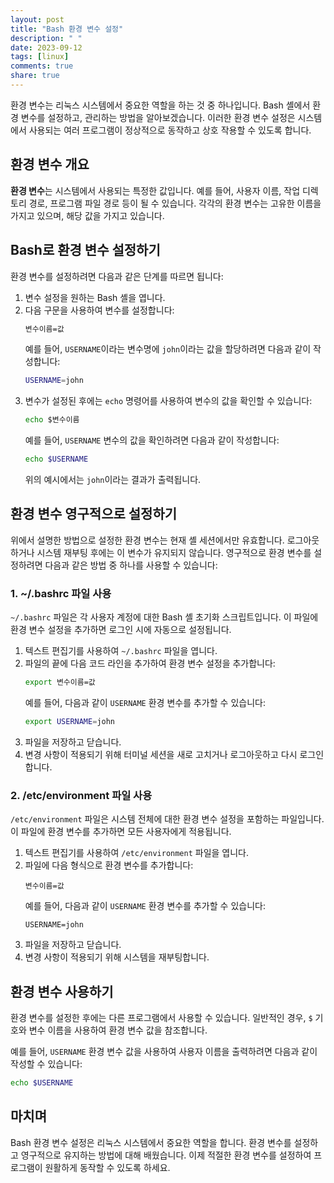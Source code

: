 ```yaml
---
layout: post
title: "Bash 환경 변수 설정"
description: " "
date: 2023-09-12
tags: [linux]
comments: true
share: true
---
```


환경 변수는 리눅스 시스템에서 중요한 역할을 하는 것 중 하나입니다. Bash 셸에서 환경 변수를 설정하고, 관리하는 방법을 알아보겠습니다. 이러한 환경 변수 설정은 시스템에서 사용되는 여러 프로그램이 정상적으로 동작하고 상호 작용할 수 있도록 합니다.

## 환경 변수 개요

**환경 변수**는 시스템에서 사용되는 특정한 값입니다. 예를 들어, 사용자 이름, 작업 디렉토리 경로, 프로그램 파일 경로 등이 될 수 있습니다. 각각의 환경 변수는 고유한 이름을 가지고 있으며, 해당 값을 가지고 있습니다.

## Bash로 환경 변수 설정하기

환경 변수를 설정하려면 다음과 같은 단계를 따르면 됩니다:

1. 변수 설정을 원하는 Bash 셸을 엽니다.
2. 다음 구문을 사용하여 변수를 설정합니다:
   ```bash
   변수이름=값
   ```
   예를 들어, `USERNAME`이라는 변수명에 `john`이라는 값을 할당하려면 다음과 같이 작성합니다:
   ```bash
   USERNAME=john
   ```
3. 변수가 설정된 후에는 `echo` 명령어를 사용하여 변수의 값을 확인할 수 있습니다:
   ```bash
   echo $변수이름
   ```
   예를 들어, `USERNAME` 변수의 값을 확인하려면 다음과 같이 작성합니다:
   ```bash
   echo $USERNAME
   ```
   위의 예시에서는 `john`이라는 결과가 출력됩니다.

## 환경 변수 영구적으로 설정하기

위에서 설명한 방법으로 설정한 환경 변수는 현재 셸 세션에서만 유효합니다. 로그아웃하거나 시스템 재부팅 후에는 이 변수가 유지되지 않습니다. 영구적으로 환경 변수를 설정하려면 다음과 같은 방법 중 하나를 사용할 수 있습니다:

### 1. ~/.bashrc 파일 사용

`~/.bashrc` 파일은 각 사용자 계정에 대한 Bash 셸 초기화 스크립트입니다. 이 파일에 환경 변수 설정을 추가하면 로그인 시에 자동으로 설정됩니다.

1. 텍스트 편집기를 사용하여 `~/.bashrc` 파일을 엽니다.
2. 파일의 끝에 다음 코드 라인을 추가하여 환경 변수 설정을 추가합니다:
   ```bash
   export 변수이름=값
   ```
   예를 들어, 다음과 같이 `USERNAME` 환경 변수를 추가할 수 있습니다:
   ```bash
   export USERNAME=john
   ```
3. 파일을 저장하고 닫습니다.
4. 변경 사항이 적용되기 위해 터미널 세션을 새로 고치거나 로그아웃하고 다시 로그인합니다.

### 2. /etc/environment 파일 사용

`/etc/environment` 파일은 시스템 전체에 대한 환경 변수 설정을 포함하는 파일입니다. 이 파일에 환경 변수를 추가하면 모든 사용자에게 적용됩니다.

1. 텍스트 편집기를 사용하여 `/etc/environment` 파일을 엽니다.
2. 파일에 다음 형식으로 환경 변수를 추가합니다:
   ```
   변수이름=값
   ```
   예를 들어, 다음과 같이 `USERNAME` 환경 변수를 추가할 수 있습니다:
   ```
   USERNAME=john
   ```
3. 파일을 저장하고 닫습니다.
4. 변경 사항이 적용되기 위해 시스템을 재부팅합니다.

## 환경 변수 사용하기

환경 변수를 설정한 후에는 다른 프로그램에서 사용할 수 있습니다. 일반적인 경우, `$` 기호와 변수 이름을 사용하여 환경 변수 값을 참조합니다.

예를 들어, `USERNAME` 환경 변수 값을 사용하여 사용자 이름을 출력하려면 다음과 같이 작성할 수 있습니다:
```bash
echo $USERNAME
```

## 마치며

Bash 환경 변수 설정은 리눅스 시스템에서 중요한 역할을 합니다. 환경 변수를 설정하고 영구적으로 유지하는 방법에 대해 배웠습니다. 이제 적절한 환경 변수를 설정하여 프로그램이 원활하게 동작할 수 있도록 하세요.